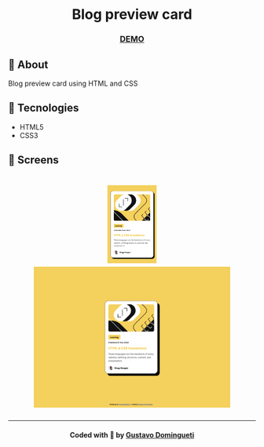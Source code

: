 <h1 align="center">
  Blog preview card
</h1>

<h3 align="center">
  <a
    href="https://dominguetigs.github.io/frontend-mentor-challenges/challenges/blog-preview-card/src/index.html"
    target="_blank"
  >DEMO</a>
</h3>

## :bookmark: About

Blog preview card using HTML and CSS

## :rocket: Tecnologies

- HTML5
- CSS3

<a id="screens"></a>

## :iphone: Screens

<h1 align="center">
  <img alt="Results summary component (Mobile)" title="#blog-preview-card-mobile" src=".github/blog-preview-card-mobile.png" width="100px">
  <img alt="Results summary component (Desktop)" title="#blog-preview-card-desktop" src=".github/blog-preview-card-desktop.png" width="400px">
</h1>

---

<h4 align="center">
    Coded with 💙 by <a
      href="https://www.linkedin.com/in/dominguetigs/"
      target="_blank"
    >Gustavo Domingueti</a>
</h4>
